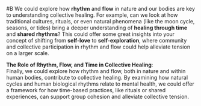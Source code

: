  #B  We could explore how **rhythm** and **flow** in nature and our bodies are key to understanding collective healing. For example, can we look at how traditional cultures, rituals, or even natural phenomena (like the moon cycle, seasons, or tides) bring a deeper understanding of **healing through time** and **shared rhythms**? This could offer some great insights into your concept of shifting from **self-love** to **self-exploration**, where community and collective participation in rhythm and flow could help alleviate tension on a larger scale.

**The Role of Rhythm, Flow, and Time in Collective Healing**:  
    Finally, we could explore how rhythm and flow, both in nature and within human bodies, contribute to collective healing. By examining how natural cycles and human biological rhythms relate to mental health, we could offer a framework for how time-based practices, like rituals or shared experiences, can support group cohesion and alleviate collective tension.